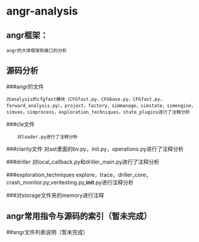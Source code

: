 # angr-analysis
## angr框架：
	angr的大体框架和接口的分析

## 源码分析

###angr的文件

	对analysis的cfgfast模块（CFGfast.py，CFGbase.py，CFGfast.py，forward_analysis.py），project，factory，simmanage，simstate，simengine，simvex，simprocess，exploration_techniques，state_plugins进行了注释分析

###cle文件
	
		对loader.py进行了注释分析

###clarity文件
	对ast里面的bv.py，init.py，operations.py进行了注释分析 

###driller
	对local_callback.py和driller_main.py进行了注释分析

###exploration_techniques
	explore，trace，driller_core，crash_monitor.py,veritesting.py,__init__.py进行注释分析

###对storage文件夹的memory进行注释

## angr常用指令与源码的索引（暂未完成）

##angr文件列表说明（暂未完成）